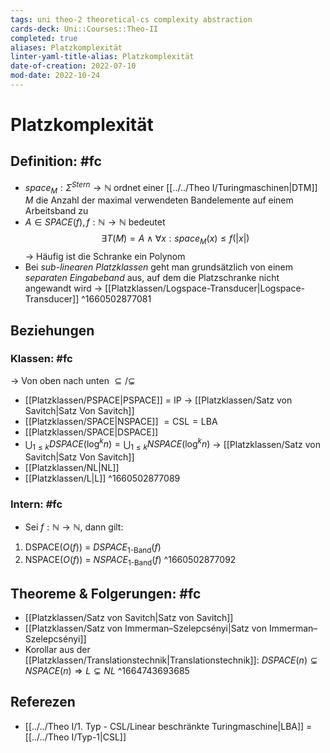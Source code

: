 ```yaml
---
tags: uni theo-2 theoretical-cs complexity abstraction
cards-deck: Uni::Courses::Theo-II
completed: true
aliases: Platzkomplexität
linter-yaml-title-alias: Platzkomplexität
date-of-creation: 2022-07-10
mod-date: 2022-10-24
---
```


# Platzkomplexität

## Definition: #fc
- $space_M: \Sigma^{Stern}\rightarrow\mathbb{N}$ ordnet einer [[../../Theo I/Turingmaschinen|DTM]] $M$ die Anzahl der maximal verwendeten Bandelemente auf einem Arbeitsband zu
- $A \in SPACE(f), f:\mathbb{N}\rightarrow\mathbb{N}$ bedeutet $$\exists T(M) = A \wedge \forall x: space_M(x) \leq f(|x|)$$
	→ Häufig ist die Schranke ein Polynom
- Bei *sub-linearen Platzklassen* geht man grundsätzlich von einem *separaten Eingabeband* aus, auf dem die Platzschranke nicht angewandt wird
	→ [[Platzklassen/Logspace-Transducer|Logspace-Transducer]]
^1660502877081

## Beziehungen

### Klassen: #fc
→ Von oben nach unten $\subseteq/\subsetneq$
- [[Platzklassen/PSPACE|PSPACE]] = $\text{IP}$
	→ [[Platzklassen/Satz von Savitch|Satz Von Savitch]]
- [[Platzklassen/SPACE|NSPACE]] $=\text{CSL}=\text{LBA}$
- [[Platzklassen/SPACE|DSPACE]]
- $\bigcup_{1\leq k}DSPACE(\log^kn) = \bigcup_{1\leq k}NSPACE(\log^kn)$
	→ [[Platzklassen/Satz von Savitch|Satz Von Savitch]]
- [[Platzklassen/NL|NL]]
- [[Platzklassen/L|L]]
^1660502877089

### Intern: #fc
- Sei $f: \mathbb{N} \rightarrow \mathbb{N},$ dann gilt:
1. DSPACE($O(f)$) = $DSPACE_{\text{1-Band}}(f)$
2. NSPACE($O(f)$) = $NSPACE_{\text{1-Band}}(f)$
^1660502877092

## Theoreme & Folgerungen: #fc
- [[Platzklassen/Satz von Savitch|Satz von Savitch]]
- [[Platzklassen/Satz von Immerman–Szelepcsényi|Satz von Immerman–Szelepcsényi]]
- Korollar aus der [[Platzklassen/Translationstechnik|Translationstechnik]]: $DSPACE(n)\subsetneq NSPACE(n)\Rightarrow L\subsetneq NL$
^1664743693685

## Referezen
- [[../../Theo I/1. Typ - CSL/Linear beschränkte Turingmaschine|LBA]] = [[../../Theo I/Typ-1|CSL]]
